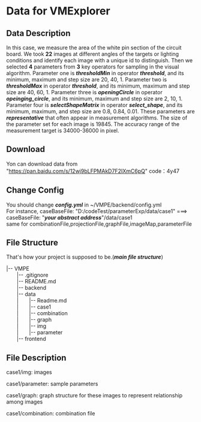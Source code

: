
# Data for VMExplorer
## Data Description
In this case, we measure the area of the white pin section of the circuit board. 
We took **22** images at different angles of the targets or lighting conditions and identify each image with a unique id to distinguish. 
Then we selected **4** parameters from **3** key operators for sampling in the visual algorithm. 
Parameter one is ***thresholdMin*** in operator ***threshold***, and its minimum, maximum and step size are 20, 40, 1. 
Parameter two is ***thresholdMax*** in operator ***threshold***, and its minimum, maximum and step size are 40, 60, 1. 
Parameter three is ***openingCircle*** in operator  ***opeinging\_circle***, and its minimum, maximum and step size are 2, 10, 1. 
Parameter four is ***selectShapeMatrix*** in operator  ***select\_shape***, and its minimum, maximum, and step size are 0.8, 0.84, 0.01.
These parameters are ***representative*** that often appear in measurement algorithms. 
The size of the parameter set for each image is 19845. The accuracy range of the measurement target is 34000-36000 in pixel. 
## Download
Yon can download data from "https://pan.baidu.com/s/12wj9bLFPMAkD7F2IXmC6pQ" code：4y47
## Change Config
You should change ***config.yml*** in ~/VMPE/backend/config.yml  
For instance, caseBaseFile: "D:/codeTest/parameterExp/data/case1" ===> caseBaseFile: "***your abstract address***"/data/case1  
same for combinationFile,projectionFile,graphFile,imageMap,parameterFile

## File Structure
That's how your project is supposed to be.(***main file structure***)  

|-- VMPE  
&emsp;&emsp;|-- .gitignore  
&emsp;&emsp;|-- README.md  
&emsp;&emsp;|-- backend  
&emsp;&emsp;|-- data  
&emsp;&emsp;|&emsp;&emsp;|-- Readme.md  
&emsp;&emsp;|&emsp;&emsp;|-- case1<br/>
&emsp;&emsp;|&emsp;&emsp;|-- combination<br/>
&emsp;&emsp;|&emsp;&emsp;|-- graph<br/>
&emsp;&emsp;|&emsp;&emsp;|-- img<br/>
&emsp;&emsp;|&emsp;&emsp;|-- parameter<br/>
&emsp;&emsp;|-- frontend<br/>
## File Description
case1/img: images  

case1/parameter: sample parameters  

case1/graph: graph structure for these images to represent relationship among images  

case1/combination: combination file


